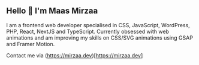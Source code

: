 ## Hello 👋 I'm Maas Mirzaa

I am a frontend web developer specialised in CSS, JavaScript, WordPress, PHP, React, NextJS and TypeScript.
Currently obsessed with web animations and am improving my skills on CSS/SVG animations using GSAP and Framer Motion.

Contact me via (https://mirzaa.dev)[https://mirzaa.dev]

<!---
- 👋 Hi, I’m @mirz44
- 👀 I’m interested in ...
- 🌱 I’m currently learning ...
- 💞️ I’m looking to collaborate on ...
- 📫 How to reach me ...
--->

<!---
mirz44/mirz44 is a ✨ special ✨ repository because its `README.md` (this file) appears on your GitHub profile.
You can click the Preview link to take a look at your changes.
--->
